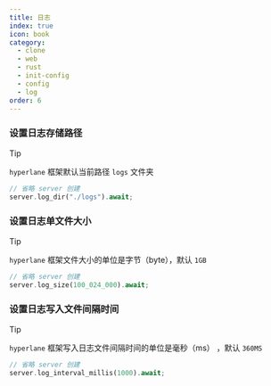 ```yaml
---
title: 日志
index: true
icon: book
category:
  - clone
  - web
  - rust
  - init-config
  - config
  - log
order: 6
---
```


<Share colorful />

### 设置日志存储路径

> [!tip]
>
> `hyperlane` 框架默认当前路径 `logs` 文件夹

```rust
// 省略 server 创建
server.log_dir("./logs").await;
```

### 设置日志单文件大小

> [!tip]
>
> `hyperlane` 框架文件大小的单位是字节（byte），默认 `1GB`

```rust
// 省略 server 创建
server.log_size(100_024_000).await;
```

### 设置日志写入文件间隔时间

> [!tip]
>
> `hyperlane` 框架写入日志文件间隔时间的单位是毫秒（ms） ，默认 `360MS`

```rust
// 省略 server 创建
server.log_interval_millis(1000).await;
```

